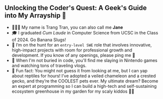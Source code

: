 ## Unlocking the Coder's Quest: A Geek's Guide into My Arrayship 👋

- 👩🏻‍💻 My name is Trang Tran, you can also call me **Jane** 
- 🎓 I graduated *Cum Laude* in Computer Science from UCSC in the Class of 2024. Go Banana Slugs!
- 🔎 I’m on the hunt for an ```entry-level SWE``` role that involves innovative, high-impact projects with room for professional growth and development. If you know of any openings, please ping me 🥺
- 👾 When I'm not buried in code, you'll find me slaying in Nintendo games and watching tons of traveling vlogs.
- 🦎 Fun fact: You might not guess it from looking at me, but I can yap about reptiles for hours! I’ve adopted a veiled chameleon and a crested gecko, and they’re the COOLEST pets ever. My ultimate dream? Become an expert at programming so I can build a high-tech and self-sustaining ecosystem greenhouse in my garden for my scaly kiddos 🫶🏼
